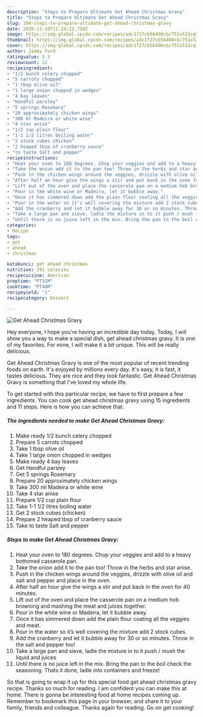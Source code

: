 ```yaml
---
description: "Steps to Prepare Ultimate Get Ahead Christmas Gravy"
title: "Steps to Prepare Ultimate Get Ahead Christmas Gravy"
slug: 104-steps-to-prepare-ultimate-get-ahead-christmas-gravy
date: 2020-11-10T11:24:22.750Z
image: https://img-global.cpcdn.com/recipes/adc1f27cb56400cb/751x532cq70/get-ahead-christmas-gravy-recipe-main-photo.jpg
thumbnail: https://img-global.cpcdn.com/recipes/adc1f27cb56400cb/751x532cq70/get-ahead-christmas-gravy-recipe-main-photo.jpg
cover: https://img-global.cpcdn.com/recipes/adc1f27cb56400cb/751x532cq70/get-ahead-christmas-gravy-recipe-main-photo.jpg
author: Jimmy Ford
ratingvalue: 3.3
reviewcount: 12
recipeingredient:
- "1/2 bunch celery chopped"
- "5 carrots chopped"
- "1 tbsp olive oil"
- "1 large onion chopped in wedges"
- "4 bay leaves"
- "Handful parsley"
- "5 springs Rosemary"
- "20 approximately chicken wings"
- "300 ml Madeira or white wine"
- "4 star anise"
- "1/2 cup plain flour"
- "1-1 1/2 litres boiling water"
- "2 stock cubes chicken"
- "2 heaped tbsp of cranberry sauce"
- "to taste Salt and pepper"
recipeinstructions:
- "Heat your oven to 180 degrees. Chop your veggies and add to a heavy bottomed casserole pan."
- "Take the onion add it to the pan too! Throw in the herbs and star anise."
- "Push in the chicken wings around the veggies, drizzle with olive oil and salt and pepper and place in the oven."
- "After half an hour give the wings a stir and put back in the oven for 40 minutes."
- "Lift out of the oven and place the casserole pan on a medium hob browning and mashing the meat and juices together."
- "Pour in the white wine or Madeira, let it bubble away."
- "Once it has simmered down add the plain flour coating all the veggies and meat."
- "Pour in the water so it’s well covering the mixture add 2 stock cubes."
- "Add the cranberry and let it bubble away for 30 or so minutes. Throw in the salt and pepper too!"
- "Take a large pan and sieve, ladle the mixture in to it push / mush the liquid and juices"
- "Until there is no juice left in the mix. Bring the pan to the boil check the seasoning. Thats it done, ladle into containers and freeze!"
categories:
- Recipe
tags:
- get
- ahead
- christmas

katakunci: get ahead christmas 
nutrition: 291 calories
recipecuisine: American
preptime: "PT31M"
cooktime: "PT48M"
recipeyield: "1"
recipecategory: Dessert

---
```



![Get Ahead Christmas Gravy](https://img-global.cpcdn.com/recipes/adc1f27cb56400cb/751x532cq70/get-ahead-christmas-gravy-recipe-main-photo.jpg)

Hey everyone, I hope you're having an incredible day today. Today, I will show you a way to make a special dish, get ahead christmas gravy. It is one of my favorites. For mine, I will make it a bit unique. This will be really delicious.



Get Ahead Christmas Gravy is one of the most popular of recent trending foods on earth. It's enjoyed by millions every day. It's easy, it is fast, it tastes delicious. They are nice and they look fantastic. Get Ahead Christmas Gravy is something that I've loved my whole life.


To get started with this particular recipe, we have to first prepare a few ingredients. You can cook get ahead christmas gravy using 15 ingredients and 11 steps. Here is how you can achieve that.

<!--inarticleads1-->

##### The ingredients needed to make Get Ahead Christmas Gravy:

1. Make ready 1/2 bunch celery chopped
1. Prepare 5 carrots chopped
1. Take 1 tbsp olive oil
1. Take 1 large onion chopped in wedges
1. Make ready 4 bay leaves
1. Get Handful parsley
1. Get 5 springs Rosemary
1. Prepare 20 approximately chicken wings
1. Take 300 ml Madeira or white wine
1. Take 4 star anise
1. Prepare 1/2 cup plain flour
1. Take 1-1 1/2 litres boiling water
1. Get 2 stock cubes (chicken)
1. Prepare 2 heaped tbsp of cranberry sauce
1. Take to taste Salt and pepper




<!--inarticleads2-->

##### Steps to make Get Ahead Christmas Gravy:

1. Heat your oven to 180 degrees. Chop your veggies and add to a heavy bottomed casserole pan.
1. Take the onion add it to the pan too! Throw in the herbs and star anise.
1. Push in the chicken wings around the veggies, drizzle with olive oil and salt and pepper and place in the oven.
1. After half an hour give the wings a stir and put back in the oven for 40 minutes.
1. Lift out of the oven and place the casserole pan on a medium hob browning and mashing the meat and juices together.
1. Pour in the white wine or Madeira, let it bubble away.
1. Once it has simmered down add the plain flour coating all the veggies and meat.
1. Pour in the water so it’s well covering the mixture add 2 stock cubes.
1. Add the cranberry and let it bubble away for 30 or so minutes. Throw in the salt and pepper too!
1. Take a large pan and sieve, ladle the mixture in to it push / mush the liquid and juices
1. Until there is no juice left in the mix. Bring the pan to the boil check the seasoning. Thats it done, ladle into containers and freeze!




So that is going to wrap it up for this special food get ahead christmas gravy recipe. Thanks so much for reading. I am confident you can make this at home. There is gonna be interesting food at home recipes coming up. Remember to bookmark this page in your browser, and share it to your family, friends and colleague. Thanks again for reading. Go on get cooking!
